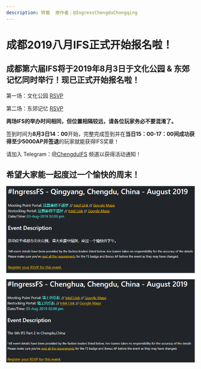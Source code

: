 ```yaml
---
description: 转载  原作者：@IngressChengduChongqing
---
```


# 成都2019八月IFS正式开始报名啦！

## 成都第六届IFS将于2019年8月3日于文化公园 & 东郊记忆同时举行！现已正式开始报名啦！ 

第一场：文化公园 [RSVP](https://fevgames.net/ifs/event/?e=13427)

第二场：东郊记忆 [RSVP](https://fevgames.net/ifs/event/?e=13429)

**两场IFS的举办时间相同，但位置相隔较远，请各位玩家务必不要混淆了。**

签到时间为**8月3日14：00**开始，完整完成签到并在**当日15：00-17：00间成功获得至少5000AP并签退**的玩家就能获得IFS奖章！

请加入 Telegram：[@ChengduIFS](https://t.me/ChengduIFS) 频道以获得活动通知！

## 希望大家能一起度过一个愉快的周末！

![&#x6587;&#x5316;&#x516C;&#x56ED;](../.gitbook/assets/image%20%287%29.png)

![&#x4E1C;&#x90CA;&#x8BB0;&#x5FC6;](../.gitbook/assets/image%20%289%29.png)

